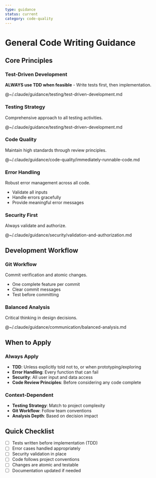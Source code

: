 ```yaml
---
type: guidance
status: current
category: code-quality
---
```


# General Code Writing Guidance

## Core Principles

### Test-Driven Development
**ALWAYS use TDD when feasible** - Write tests first, then implementation.

@~/.claude/guidance/testing/test-driven-development.md

### Testing Strategy
Comprehensive approach to all testing activities.

@~/.claude/guidance/testing/test-driven-development.md

### Code Quality
Maintain high standards through review principles.

@~/.claude/guidance/code-quality/immediately-runnable-code.md

### Error Handling
Robust error management across all code.
- Validate all inputs
- Handle errors gracefully
- Provide meaningful error messages

### Security First
Always validate and authorize.

@~/.claude/guidance/security/validation-and-authorization.md

## Development Workflow

### Git Workflow
Commit verification and atomic changes.
- One complete feature per commit
- Clear commit messages
- Test before committing

### Balanced Analysis
Critical thinking in design decisions.

@~/.claude/guidance/communication/balanced-analysis.md

## When to Apply

### Always Apply
- **TDD**: Unless explicitly told not to, or when prototyping/exploring
- **Error Handling**: Every function that can fail
- **Security**: All user input and data access
- **Code Review Principles**: Before considering any code complete

### Context-Dependent
- **Testing Strategy**: Match to project complexity
- **Git Workflow**: Follow team conventions
- **Analysis Depth**: Based on decision impact

## Quick Checklist
- [ ] Tests written before implementation (TDD)
- [ ] Error cases handled appropriately
- [ ] Security validation in place
- [ ] Code follows project conventions
- [ ] Changes are atomic and testable
- [ ] Documentation updated if needed
